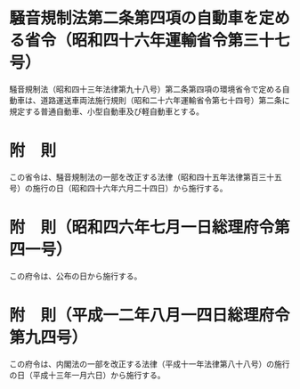 # 騒音規制法第二条第四項の自動車を定める省令（昭和四十六年運輸省令第三十七号）
騒音規制法（昭和四十三年法律第九十八号）第二条第四項の環境省令で定める自動車は、道路運送車両法施行規則（昭和二十六年運輸省令第七十四号）第二条に規定する普通自動車、小型自動車及び軽自動車とする。
# 附　則
この省令は、騒音規制法の一部を改正する法律（昭和四十五年法律第百三十五号）の施行の日（昭和四十六年六月二十四日）から施行する。
# 附　則（昭和四六年七月一日総理府令第四一号）
この府令は、公布の日から施行する。
# 附　則（平成一二年八月一四日総理府令第九四号）
この府令は、内閣法の一部を改正する法律（平成十一年法律第八十八号）の施行の日（平成十三年一月六日）から施行する。
